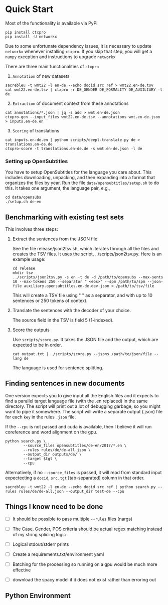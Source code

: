 # Quick Start

Most of the functionality is available via PyPi

```
pip install ctxpro
pip install -U networkx
```

Due to some unfortunate dependency issues, it is necessary to update `networkx` whenever installing `ctxpro`.
If you skip that step, you will get a `numpy` exception and instructions to upgrade `networkx`

There are three main functionalities of `ctxpro`

1. `Annotation` of new datasets

```
sacrebleu -t wmt22 -l en-de --echo docid src ref > wmt22.en-de.tsv
cat wmt22.en-de.tsv | ctxpro -r DE_GENDER DE_FORMALITY DE_AUXILIARY -t de
```

2. `Extraction` of document context from these annotations

```
cat annotations/*.json | jq -s add > wmt.en-de.json 
ctxpro-gen --input_files wmt22.en-de.tsv --annotations wmt.en-de.json > inputs.en-de.en
```

3. `Scoring` of translations

```
cat inputs.en-de.en | python scripts/deepl-translate.py de > translations.en-de.de
ctxpro-score -t translations.en-de.de -s wmt.en-de.json -l de
```

### Setting up OpenSubtitles

You have to setup OpenSubtitles for the language you care about. This includes downloading, unpacking, and then expanding into a format that organizes the files by year. Run the file `data/opensubtitles/setup.sh` to do this. It takes one argument, the language pair, e.g.,

    cd data/opensubs
    ./setup.sh de-en

## Benchmarking with existing test sets

This involves three steps:

1. Extract the sentences from the JSON file

   See the file release/json2tsv.sh, which iterates through all the files and creates
   the TSV files. It uses the script, ../scripts/json2tsv.py. Here is an example usage:

       cd release
       mkdir tsv
       ../scripts/json2tsv.py -s en -t de -d /path/to/opensubs --max-sents 10 --max-tokens 250 --separator " <eos>" --spm /path/to/spm --json-file auxiliary.opensubtitles.en-de.dev.json > /path/to/tsv/file

   This will create a TSV file using " <eos>" as a separator, and with up to 10 sentences or 250 tokens of context.

2. Translate the sentences with the decoder of your choice.

   The source field in the TSV is field 5 (1-indexed).

3. Score the outputs

   Use `scripts/score.py`. It takes the JSON file and the output, which are expected to be in order.

       cat output.txt | ./scripts/score.py --jsons /path/to/json/file --lang de

   The language is used for sentence splitting.


## Finding sentences in new documents

One version expects you to give input all the English files and it expects to find a parallel target language file (with the .en replaced) in the same directory. The script will print out a lot of debugging garbage, so you might want to pipe it somewhere. The script will write a separate output (.json) file for each `key` in the rules `.json` file.

If the `--cpu` is not passed and cuda is available, then I believe it will run coreference and word alignment on the gpu.

```
python search.py \
        --source_files opensubtitles/de-en/2017/*.en \
        --rules rules/de/de-all.json \
        --output_dir outputs/de/ \
        --target $tgt \
        --cpu
```

Alternatively, if no `--source_files` is passed, it will read from standard input expectecting a `docid`, `src`, `tgt` [tab-separated] column in that order.

```
sacrebleu -t wmt22 -l en-de --echo docid src ref | python search.py --rules rules/de/de-all.json --output_dir test-de --cpu
```

## Things I know need to be done

- [ ]  It should be possible to pass multiple `--rules` files (nargs)

- [ ] The Case, Gender, POS criteria should be actual regex matching instead of my string splicing logic

- [ ] Logical stdout/stderr prints

- [ ] Create a requirements.txt/environment yaml

- [ ] Batching for the processing so running on a gpu would be much more effective 

- [ ] download the spacy model if it does not exist rather than erroring out

## Python Environment

